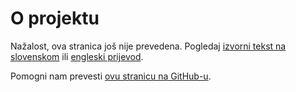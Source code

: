 # O projektu

Nažalost, ova stranica još nije prevedena. Pogledaj [izvorni tekst na slovenskom](/sl/about) ili [engleski prijevod](/en/about).

Pomogni nam prevesti [ovu stranicu na GitHub-u](https://github.com/sledilnik/website/blob/master/src/content/about_hr.md).
